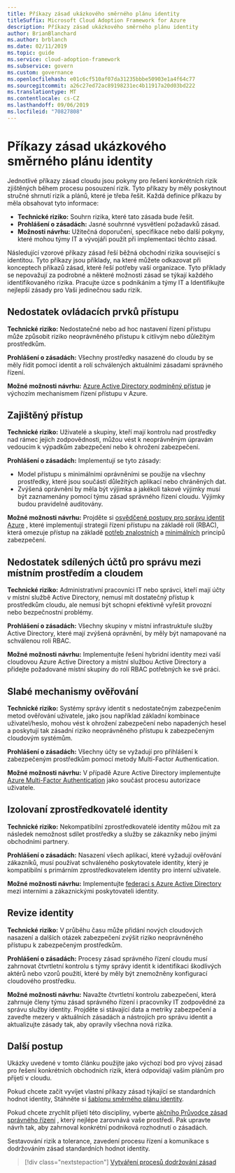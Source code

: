 ```yaml
---
title: Příkazy zásad ukázkového směrného plánu identity
titleSuffix: Microsoft Cloud Adoption Framework for Azure
description: Příkazy zásad ukázkového směrného plánu identity
author: BrianBlanchard
ms.author: brblanch
ms.date: 02/11/2019
ms.topic: guide
ms.service: cloud-adoption-framework
ms.subservice: govern
ms.custom: governance
ms.openlocfilehash: e01c6cf510af07da31235bbbe50903e1a4f64c77
ms.sourcegitcommit: a26c27ed72ac89198231ec4b11917a20d03bd222
ms.translationtype: MT
ms.contentlocale: cs-CZ
ms.lasthandoff: 09/06/2019
ms.locfileid: "70827808"
---
```

# <a name="identity-baseline-sample-policy-statements"></a>Příkazy zásad ukázkového směrného plánu identity

Jednotlivé příkazy zásad cloudu jsou pokyny pro řešení konkrétních rizik zjištěných během procesu posouzení rizik. Tyto příkazy by měly poskytnout stručné shrnutí rizik a plánů, které je třeba řešit. Každá definice příkazu by měla obsahovat tyto informace:

- **Technické riziko:** Souhrn rizika, které tato zásada bude řešit.
- **Prohlášení o zásadách:** Jasné souhrnné vysvětlení požadavků zásad.
- **Možnosti návrhu:** Užitečná doporučení, specifikace nebo další pokyny, které mohou týmy IT a vývojáři použít při implementaci těchto zásad.

Následující vzorové příkazy zásad řeší běžná obchodní rizika související s identitou. Tyto příkazy jsou příklady, na které můžete odkazovat při konceptech příkazů zásad, které řeší potřeby vaší organizace. Tyto příklady se nepovažují za podrobné a některé možnosti zásad se týkají každého identifikovaného rizika. Pracujte úzce s podnikáním a týmy IT a Identifikujte nejlepší zásady pro Vaši jedinečnou sadu rizik.

## <a name="lack-of-access-controls"></a>Nedostatek ovládacích prvků přístupu

**Technické riziko:** Nedostatečné nebo ad hoc nastavení řízení přístupu může způsobit riziko neoprávněného přístupu k citlivým nebo důležitým prostředkům.

**Prohlášení o zásadách:** Všechny prostředky nasazené do cloudu by se měly řídit pomocí identit a rolí schválených aktuálními zásadami správného řízení.

**Možné možnosti návrhu:** [Azure Active Directory podmíněný přístup](/azure/active-directory/conditional-access/overview) je výchozím mechanismem řízení přístupu v Azure.

## <a name="overprovisioned-access"></a>Zajištěný přístup

**Technické riziko:** Uživatelé a skupiny, kteří mají kontrolu nad prostředky nad rámec jejich zodpovědnosti, můžou vést k neoprávněným úpravám vedoucím k výpadkům zabezpečení nebo k ohrožení zabezpečení.

**Prohlášení o zásadách:** Implementují se tyto zásady:

- Model přístupu s minimálními oprávněními se použije na všechny prostředky, které jsou součástí důležitých aplikací nebo chráněných dat.
- Zvýšená oprávnění by měla být výjimka a jakékoli takové výjimky musí být zaznamenány pomocí týmu zásad správného řízení cloudu. Výjimky budou pravidelně auditovány.

**Možné možnosti návrhu:** Projděte si [osvědčené postupy pro správu identit Azure](/azure/security/azure-security-identity-management-best-practices) , které implementují strategii řízení přístupu na základě rolí (RBAC), která omezuje přístup na základě [potřeb znalostních](https://wikipedia.org/wiki/Need_to_know) a [minimálních](https://wikipedia.org/wiki/Principle_of_least_privilege) principů zabezpečení.

## <a name="lack-of-shared-management-accounts-between-on-premises-and-the-cloud"></a>Nedostatek sdílených účtů pro správu mezi místním prostředím a cloudem

**Technické riziko:** Administrativní pracovníci IT nebo správci, kteří mají účty v místní službě Active Directory, nemusí mít dostatečný přístup k prostředkům cloudu, ale nemusí být schopni efektivně vyřešit provozní nebo bezpečnostní problémy.

**Prohlášení o zásadách:** Všechny skupiny v místní infrastruktuře služby Active Directory, které mají zvýšená oprávnění, by měly být namapované na schválenou roli RBAC.

**Možné možnosti návrhu:** Implementujte řešení hybridní identity mezi vaší cloudovou Azure Active Directory a místní službou Active Directory a přidejte požadované místní skupiny do rolí RBAC potřebných ke své práci.

## <a name="weak-authentication-mechanisms"></a>Slabé mechanismy ověřování

**Technické riziko:** Systémy správy identit s nedostatečným zabezpečením metod ověřování uživatele, jako jsou například základní kombinace uživatel/heslo, mohou vést k ohrožení zabezpečení nebo napadených hesel a poskytují tak zásadní riziko neoprávněného přístupu k zabezpečeným cloudovým systémům.

**Prohlášení o zásadách:** Všechny účty se vyžadují pro přihlášení k zabezpečeným prostředkům pomocí metody Multi-Factor Authentication.

**Možné možnosti návrhu:** V případě Azure Active Directory implementujte [Azure Multi-Factor Authentication](/azure/active-directory/authentication/concept-mfa-howitworks) jako součást procesu autorizace uživatele.

## <a name="isolated-identity-providers"></a>Izolovaní zprostředkovatelé identity

**Technické riziko:** Nekompatibilní zprostředkovatelé identity můžou mít za následek nemožnost sdílet prostředky a služby se zákazníky nebo jinými obchodními partnery.

**Prohlášení o zásadách:** Nasazení všech aplikací, které vyžadují ověřování zákazníků, musí používat schváleného poskytovatele identity, který je kompatibilní s primárním zprostředkovatelem identity pro interní uživatele.

**Možné možnosti návrhu:** Implementujte [federaci s Azure Active Directory](/azure/active-directory/hybrid/whatis-fed) mezi interními a zákaznickými poskytovateli identity.

## <a name="identity-reviews"></a>Revize identity

**Technické riziko:** V průběhu času může přidání nových cloudových nasazení a dalších otázek zabezpečení zvýšit riziko neoprávněného přístupu k zabezpečeným prostředkům.

**Prohlášení o zásadách:** Procesy zásad správného řízení cloudu musí zahrnovat čtvrtletní kontrolu s týmy správy identit k identifikaci škodlivých aktérů nebo vzorů použití, které by měly být znemožněny konfigurací cloudového prostředku.

**Možné možnosti návrhu:** Navažte čtvrtletní kontrolu zabezpečení, která zahrnuje členy týmu zásad správného řízení i pracovníky IT zodpovědné za správu služby identity. Projděte si stávající data a metriky zabezpečení a zaveďte mezery v aktuálních zásadách a nástrojích pro správu identit a aktualizujte zásady tak, aby opravily všechna nová rizika.

## <a name="next-steps"></a>Další postup

Ukázky uvedené v tomto článku použijte jako výchozí bod pro vývoj zásad pro řešení konkrétních obchodních rizik, která odpovídají vašim plánům pro přijetí v cloudu.

Pokud chcete začít vyvíjet vlastní příkazy zásad týkající se standardních hodnot identity, Stáhněte si [šablonu směrného plánu identity](./template.md).

Pokud chcete zrychlit přijetí této disciplíny, vyberte [akčního Průvodce zásad správného řízení](../journeys/index.md) , který nejlépe zarovnává vaše prostředí. Pak upravte návrh tak, aby zahrnoval konkrétní podniková rozhodnutí o zásadách.

Sestavování rizik a tolerance, zavedení procesu řízení a komunikace s dodržováním zásad standardních hodnot identity.

> [!div class="nextstepaction"]
> [Vytváření procesů dodržování zásad](./compliance-processes.md)
